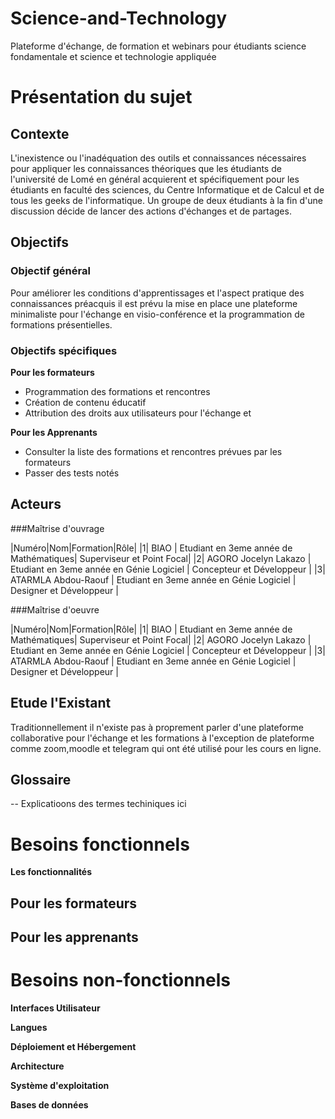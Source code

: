 # Science-and-Technology
Plateforme d'échange, de formation et webinars pour étudiants science fondamentale et science et technologie appliquée

# Présentation du sujet

## Contexte

L'inexistence ou l'inadéquation des outils et connaissances nécessaires pour appliquer les
connaissances théoriques que les étudiants de l'université de Lomé en général acquierent et
spécifiquement pour les étudiants en faculté des sciences, du Centre Informatique et de Calcul
et de tous les geeks de l'informatique. Un groupe de deux étudiants à la fin d'une discussion 
décide de lancer des actions d'échanges et de partages.


## Objectifs

### Objectif général

Pour améliorer les conditions d'apprentissages et l'aspect pratique des connaissances 
préacquis il est prévu la mise en place une plateforme minimaliste pour l'échange en
visio-conférence et la programmation de formations présentielles.

### Objectifs spécifiques

**Pour les formateurs**

* Programmation des formations et rencontres
* Création de contenu éducatif 
* Attribution des droits aux utilisateurs pour l'échange et 

**Pour les Apprenants**

* Consulter la liste des formations et rencontres prévues par les formateurs
* Passer des tests notés

## Acteurs 

###Maîtrise d'ouvrage

|Numéro|Nom|Formation|Rôle|
|1| BIAO | Etudiant en 3eme année de Mathématiques| Superviseur et Point Focal|
|2| AGORO Jocelyn Lakazo | Etudiant en 3eme année en Génie Logiciel | Concepteur et Développeur |
|3| ATARMLA Abdou-Raouf | Etudiant en 3eme année en Génie Logiciel | Designer et Développeur |


###Maîtrise d'oeuvre

|Numéro|Nom|Formation|Rôle|
|1| BIAO | Etudiant en 3eme année de Mathématiques| Superviseur et Point Focal|
|2| AGORO Jocelyn Lakazo | Etudiant en 3eme année en Génie Logiciel | Concepteur et Développeur |
|3| ATARMLA Abdou-Raouf | Etudiant en 3eme année en Génie Logiciel | Designer et Développeur |

## Etude l'Existant

Traditionnellement il n'existe pas à proprement parler d'une plateforme collaborative pour l'échange 
et les formations à l'exception de plateforme comme zoom,moodle et telegram qui ont été utilisé pour 
les cours en ligne.

## Glossaire

-- Explicatioons des termes techiniques ici

# Besoins fonctionnels

**Les fonctionnalités**

## Pour les formateurs

## Pour les apprenants


# Besoins non-fonctionnels

**Interfaces Utilisateur**

**Langues**

**Déploiement et Hébergement**

**Architecture**

**Système d'exploitation**

**Bases de données**


